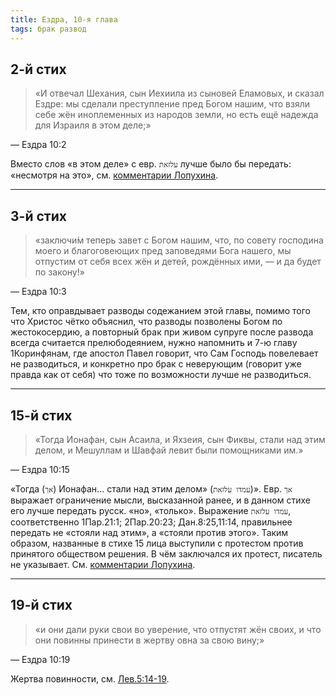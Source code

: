```yaml
---
title: Ездра, 10-я глава
tags: брак развод
---
```


## 2-й стих

> «И отвечал Шехания, сын Иехиила из сыновей Еламовых, и сказал Ездре: мы сделали преступление пред Богом нашим,
> что взяли себе жён иноплеменных из народов земли, но есть ещё надежда для Израиля в этом деле;»

— Ездра 10:2

Вместо слов «в этом деле» с евр. `עלזאת` лучше было бы передать: «несмотря на это»,
см. [комментарии Лопухина](https://bible.by/lopuhin-bible/15/10/).

***

## 3-й стих

> «заключи́м теперь завет с Богом нашим, что, по совету господина моего и благоговеющих пред заповедями Бога нашего,
> мы отпустим от себя всех жён и детей, рождённых ими, — и да будет по закону!»

— Ездра 10:3

Тем, кто оправдывает разводы содежанием этой главы, помимо того что Христос чётко объяснил, что разводы позволены Богом
по жестокосердию, а повторный брак при живом супруге после развода всегда считается прелюбодеянием, нужно
напомнить и 7-ю главу 1Коринфянам, где апостол Павел говорит, что Сам Господь повелевает не разводиться, и конкретно
про брак с неверующим (говорит уже правда как от себя) что тоже по возможности лучше не разводиться.

***

## 15-й стих

> «Тогда Ионафан, сын Асаила, и Яхзеия, сын Фиквы, стали над этим делом, и Мешуллам и Шавфай левит были помощниками им.»

— Ездра 10:15

«Тогда (`אך`) Ионафан... стали над этим делом» (`עמדו עלזאת`)». Eвр. `אך` выражает ограничение мысли, высказанной ранее,
и в данном стихе его лучше передать русск. «но», «только». Выражение `עמדו עלזאת`, соответственно 1Пар.21:1; 2Пар.20:23;
Дан.8:25,11:14, правильнее передать не «стояли над этим», а «стояли против этого». Таким образом, названные в стихе 15 лица
выступили с протестом против принятого обществом решения. В чём заключался их протест, писатель не указывает.
Cм. [комментарии Лопухина](https://bible.by/lopuhin-bible/15/10/).

***

## 19-й стих

> «и они дали руки свои во уверение, что отпустят жён своих, и что они повинны принести в жертву овна за свою вину;»

— Ездра 10:19

Жертва повинности, см. [Лев.5:14-19](https://bible.by/syn/3/5/).
